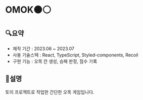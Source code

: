 # OMOK⚫⚪
## 🔍요약
* 제작 기간 : 2023.06 ~ 2023.07
* 사용 기술스택 : React, TypeScript, Styled-components, Recoil
* 구현 기능 : 오목 칸 생성, 승패 판정, 점수 기록

## 📝설명
토이 프로젝트로 작업한 간단한 오목 게임입니다. <br />

